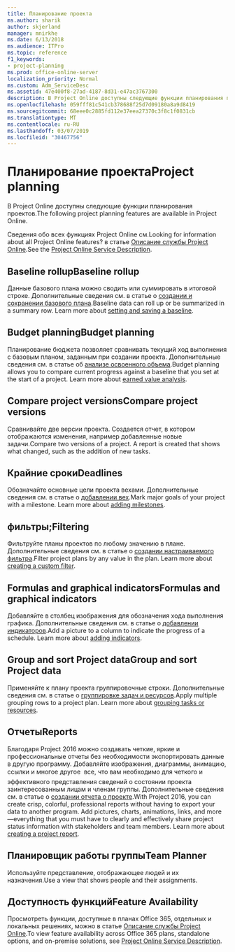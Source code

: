 ```yaml
---
title: Планирование проекта
ms.author: sharik
author: skjerland
manager: mnirkhe
ms.date: 6/13/2018
ms.audience: ITPro
ms.topic: reference
f1_keywords:
- project-planning
ms.prod: office-online-server
localization_priority: Normal
ms.custom: Adm_ServiceDesc
ms.assetid: 47e400f8-27ad-4187-8d31-e47ac3767300
description: В Project Online доступны следующие функции планирования проектов.
ms.openlocfilehash: 059fff81c541cb378688f25d7d09180a8a9d8419
ms.sourcegitcommit: 68eee0c2885fd112e37eea27370c3f8c1f0831cb
ms.translationtype: MT
ms.contentlocale: ru-RU
ms.lasthandoff: 03/07/2019
ms.locfileid: "30467756"
---
```

# <a name="project-planning"></a><span data-ttu-id="932f1-103">Планирование проекта</span><span class="sxs-lookup"><span data-stu-id="932f1-103">Project planning</span></span>

<span data-ttu-id="932f1-104">В Project Online доступны следующие функции планирования проектов.</span><span class="sxs-lookup"><span data-stu-id="932f1-104">The following project planning features are available in Project Online.</span></span>
  
<span data-ttu-id="932f1-105">Сведения обо всех функциях Project Online см.</span><span class="sxs-lookup"><span data-stu-id="932f1-105">Looking for information about all Project Online features?</span></span> <span data-ttu-id="932f1-106">в статье [Описание службы Project Online](project-online-service-description.md).</span><span class="sxs-lookup"><span data-stu-id="932f1-106">See the [Project Online Service Description](project-online-service-description.md).</span></span>
  
## <a name="baseline-rollup"></a><span data-ttu-id="932f1-107">Baseline rollup</span><span class="sxs-lookup"><span data-stu-id="932f1-107">Baseline rollup</span></span>
<span data-ttu-id="932f1-108"><a name="bkmk_Baselinerollup"> </a></span><span class="sxs-lookup"><span data-stu-id="932f1-108"></span></span>

<span data-ttu-id="932f1-p102">Данные базового плана можно сводить или суммировать в итоговой строке. Дополнительные сведения см. в статье о [создании и сохранении базового плана](https://go.microsoft.com/fwlink/p/?LinkId=271346).</span><span class="sxs-lookup"><span data-stu-id="932f1-p102">Baseline data can roll up or be summarized in a summary row. Learn more about [setting and saving a baseline](https://go.microsoft.com/fwlink/p/?LinkId=271346).</span></span>
  
## <a name="budget-planning"></a><span data-ttu-id="932f1-111">Budget planning</span><span class="sxs-lookup"><span data-stu-id="932f1-111">Budget planning</span></span>
<span data-ttu-id="932f1-112"><a name="bkmk_Budgetplanning"> </a></span><span class="sxs-lookup"><span data-stu-id="932f1-112"></span></span>

<span data-ttu-id="932f1-p103">Планирование бюджета позволяет сравнивать текущий ход выполнения с базовым планом, заданным при создании проекта. Дополнительные сведения см. в статье об [анализе освоенного объема](https://go.microsoft.com/fwlink/p/?LinkId=271336).</span><span class="sxs-lookup"><span data-stu-id="932f1-p103">Budget planning allows you to compare current progress against a baseline that you set at the start of a project. Learn more about [earned value analysis](https://go.microsoft.com/fwlink/p/?LinkId=271336).</span></span>
  
## <a name="compare-project-versions"></a><span data-ttu-id="932f1-115">Compare project versions</span><span class="sxs-lookup"><span data-stu-id="932f1-115">Compare project versions</span></span>
<span data-ttu-id="932f1-116"><a name="bkmk_Compareprojectversions"> </a></span><span class="sxs-lookup"><span data-stu-id="932f1-116"></span></span>

<span data-ttu-id="932f1-p104">Сравнивайте две версии проекта. Создается отчет, в котором отображаются изменения, например добавленные новые задачи.</span><span class="sxs-lookup"><span data-stu-id="932f1-p104">Compare two versions of a project. A report is created that shows what changed, such as the addition of new tasks.</span></span>
  
## <a name="deadlines"></a><span data-ttu-id="932f1-119">Крайние сроки</span><span class="sxs-lookup"><span data-stu-id="932f1-119">Deadlines</span></span>
<span data-ttu-id="932f1-120"><a name="bkmk_Deadlines"> </a></span><span class="sxs-lookup"><span data-stu-id="932f1-120"></span></span>

<span data-ttu-id="932f1-p105">Обозначайте основные цели проекта вехами. Дополнительные сведения см. в статье о [добавлении вех](https://go.microsoft.com/fwlink/p/?LinkId=271339).</span><span class="sxs-lookup"><span data-stu-id="932f1-p105">Mark major goals of your project with a milestone. Learn more about [adding milestones](https://go.microsoft.com/fwlink/p/?LinkId=271339).</span></span>
  
## <a name="filtering"></a><span data-ttu-id="932f1-123">фильтры;</span><span class="sxs-lookup"><span data-stu-id="932f1-123">Filtering</span></span>
<span data-ttu-id="932f1-124"><a name="bkmk_Filtering"> </a></span><span class="sxs-lookup"><span data-stu-id="932f1-124"></span></span>

<span data-ttu-id="932f1-p106">Фильтруйте планы проектов по любому значению в плане. Дополнительные сведения см. в статье о [создании настраиваемого фильтра](https://go.microsoft.com/fwlink/p/?LinkId=271341).</span><span class="sxs-lookup"><span data-stu-id="932f1-p106">Filter project plans by any value in the plan. Learn more about [creating a custom filter](https://go.microsoft.com/fwlink/p/?LinkId=271341).</span></span>
  
## <a name="formulas-and-graphical-indicators"></a><span data-ttu-id="932f1-127">Formulas and graphical indicators</span><span class="sxs-lookup"><span data-stu-id="932f1-127">Formulas and graphical indicators</span></span>
<span data-ttu-id="932f1-128"><a name="bkmk_Formulasandgraphicalindicators"> </a></span><span class="sxs-lookup"><span data-stu-id="932f1-128"></span></span>

<span data-ttu-id="932f1-p107">Добавляйте в столбец изображения для обозначения хода выполнения графика. Дополнительные сведения см. в статье о [добавлении индикаторов](https://go.microsoft.com/fwlink/p/?LinkId=271340).</span><span class="sxs-lookup"><span data-stu-id="932f1-p107">Add a picture to a column to indicate the progress of a schedule. Learn more about [adding indicators](https://go.microsoft.com/fwlink/p/?LinkId=271340).</span></span>
  
## <a name="group-and-sort-project-data"></a><span data-ttu-id="932f1-131">Group and sort Project data</span><span class="sxs-lookup"><span data-stu-id="932f1-131">Group and sort Project data</span></span>
<span data-ttu-id="932f1-132"><a name="bkmk_GroupandsortProjectdata"> </a></span><span class="sxs-lookup"><span data-stu-id="932f1-132"></span></span>

<span data-ttu-id="932f1-p108">Применяйте к плану проекта группировочные строки. Дополнительные сведения см. в статье о [группировке задач и ресурсов](https://go.microsoft.com/fwlink/p/?LinkId=271326).</span><span class="sxs-lookup"><span data-stu-id="932f1-p108">Apply multiple grouping rows to a project plan. Learn more about [grouping tasks or resources](https://go.microsoft.com/fwlink/p/?LinkId=271326).</span></span>
  
## <a name="reports"></a><span data-ttu-id="932f1-135">Отчеты</span><span class="sxs-lookup"><span data-stu-id="932f1-135">Reports</span></span>
<span data-ttu-id="932f1-136"><a name="bkmk_Reports"> </a></span><span class="sxs-lookup"><span data-stu-id="932f1-136"></span></span>

<span data-ttu-id="932f1-p109">Благодаря Project 2016 можно создавать четкие, яркие и профессиональные отчеты без необходимости экспортировать данные в другую программу. Добавляйте изображения, диаграммы, анимацию, ссылки и многое другое  все, что вам необходимо для четкого и эффективного представления сведений о состоянии проекта заинтересованным лицам и членам группы. Дополнительные сведения см. в статье о [создании отчета о проекте](https://go.microsoft.com/fwlink/p/?LinkId=271349).</span><span class="sxs-lookup"><span data-stu-id="932f1-p109">With Project 2016, you can create crisp, colorful, professional reports without having to export your data to another program. Add pictures, charts, animations, links, and more—everything that you must have to clearly and effectively share project status information with stakeholders and team members. Learn more about [creating a project report](https://go.microsoft.com/fwlink/p/?LinkId=271349).</span></span>
  
## <a name="team-planner"></a><span data-ttu-id="932f1-140">Планировщик работы группы</span><span class="sxs-lookup"><span data-stu-id="932f1-140">Team Planner</span></span>
<span data-ttu-id="932f1-141"><a name="bkmk_TeamPlanner"> </a></span><span class="sxs-lookup"><span data-stu-id="932f1-141"></span></span>

<span data-ttu-id="932f1-142">Используйте представление, отображающее людей и их назначения.</span><span class="sxs-lookup"><span data-stu-id="932f1-142">Use a view that shows people and their assignments.</span></span> 
  
## <a name="feature-availability"></a><span data-ttu-id="932f1-143">Доступность функций</span><span class="sxs-lookup"><span data-stu-id="932f1-143">Feature Availability</span></span>
<span data-ttu-id="932f1-144"><a name="bkmk_TeamPlanner"> </a></span><span class="sxs-lookup"><span data-stu-id="932f1-144"></span></span>

<span data-ttu-id="932f1-145">Просмотреть функции, доступные в планах Office 365, отдельных и локальных решениях, можно в статье [Описание службы Project Online](project-online-service-description.md).</span><span class="sxs-lookup"><span data-stu-id="932f1-145">To view feature availability across Office 365 plans, standalone options, and on-premise solutions, see [Project Online Service Description](project-online-service-description.md).</span></span>
  

